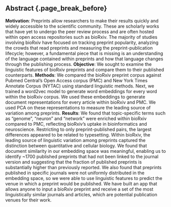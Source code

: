 ## Abstract {.page_break_before}

**Motivation**: Preprints allow researchers to make their results quickly and widely accessible to the scientific community. 
These are scholarly works that have yet to undergo the peer review process and are often hosted within open access repositories such as bioRxiv. 
The majority of studies involving bioRxiv have focused on tracking preprint popularity, analyzing the crowds that read preprints and measuring the preprint-publication lifecycle; however, a fundamental piece that is missing is an understanding of the language contained within preprints and how that language changes through the publishing process. 
**Objective**: We sought to examine the linguistic features of bioRxiv preprints and compare them to their published counterparts.
**Methods**: We compared the bioRxiv preprint corpus against Pubmed Central’s Open Access corpus (PMC) and New York Times Annotate Corpus (NYTAC) using standard linguistic methods.
Next, we trained a word2vec model to generate word embeddings for every word within the bioRxiv corpus. 
We used these embeddings to generate document representations for every article within bioRxiv and PMC. 
We used PCA on these representations to measure the leading source of variation among preprints.
**Results**: We found that topic-specific terms such as “genome”, “neuron” and “network” were enriched within bioRxiv compared to PMC, reflecting bioRxiv’s uptake in bioinformatics and neuroscience. 
Restricting to only preprint-published pairs, the largest differences appeared to be related to typesetting. 
Within bioRxiv, the leading source of linguistic variation among preprints captured the distinction between quantitative and cellular biology. 
We found that document similarity in our embedding space was meaningful, enabling us to identify ~1700 published preprints that had not been linked to the journal version and suggesting that the fraction of published preprints is substantially higher than previously reported. 
We also found that preprints published in specific journals were not uniformly distributed in the embedding space, so we were able to use linguistic features to predict the venue in which a preprint would be published. 
We have built an app that allows anyone to input a bioRxiv preprint and receive a set of the most linguistically similar journals and articles, which are potential publication venues for their work.
